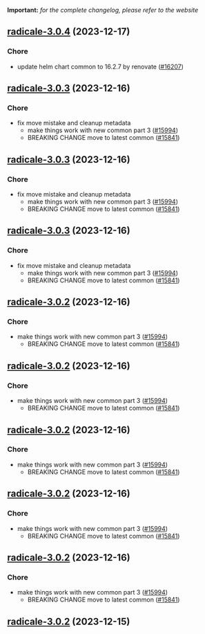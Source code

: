**Important:**
*for the complete changelog, please refer to the website*




## [radicale-3.0.4](https://github.com/truecharts/charts/compare/radicale-3.0.3...radicale-3.0.4) (2023-12-17)

### Chore

- update helm chart common to 16.2.7 by renovate ([#16207](https://github.com/truecharts/charts/issues/16207))
  
  


## [radicale-3.0.3](https://github.com/truecharts/charts/compare/radicale-2.0.14...radicale-3.0.3) (2023-12-16)

### Chore

- fix move mistake and cleanup metadata
  - make things work with new common part 3 ([#15994](https://github.com/truecharts/charts/issues/15994))
  - BREAKING CHANGE move to latest common ([#15841](https://github.com/truecharts/charts/issues/15841))
  
  


## [radicale-3.0.3](https://github.com/truecharts/charts/compare/radicale-2.0.14...radicale-3.0.3) (2023-12-16)

### Chore

- fix move mistake and cleanup metadata
  - make things work with new common part 3 ([#15994](https://github.com/truecharts/charts/issues/15994))
  - BREAKING CHANGE move to latest common ([#15841](https://github.com/truecharts/charts/issues/15841))
  
  


## [radicale-3.0.3](https://github.com/truecharts/charts/compare/radicale-2.0.14...radicale-3.0.3) (2023-12-16)

### Chore

- fix move mistake and cleanup metadata
  - make things work with new common part 3 ([#15994](https://github.com/truecharts/charts/issues/15994))
  - BREAKING CHANGE move to latest common ([#15841](https://github.com/truecharts/charts/issues/15841))
  
  


## [radicale-3.0.2](https://github.com/truecharts/charts/compare/radicale-2.0.14...radicale-3.0.2) (2023-12-16)

### Chore

- make things work with new common part 3 ([#15994](https://github.com/truecharts/charts/issues/15994))
  - BREAKING CHANGE move to latest common ([#15841](https://github.com/truecharts/charts/issues/15841))
  
  


## [radicale-3.0.2](https://github.com/truecharts/charts/compare/radicale-2.0.14...radicale-3.0.2) (2023-12-16)

### Chore

- make things work with new common part 3 ([#15994](https://github.com/truecharts/charts/issues/15994))
  - BREAKING CHANGE move to latest common ([#15841](https://github.com/truecharts/charts/issues/15841))
  
  


## [radicale-3.0.2](https://github.com/truecharts/charts/compare/radicale-2.0.14...radicale-3.0.2) (2023-12-16)

### Chore

- make things work with new common part 3 ([#15994](https://github.com/truecharts/charts/issues/15994))
  - BREAKING CHANGE move to latest common ([#15841](https://github.com/truecharts/charts/issues/15841))
  
  


## [radicale-3.0.2](https://github.com/truecharts/charts/compare/radicale-2.0.14...radicale-3.0.2) (2023-12-16)

### Chore

- make things work with new common part 3 ([#15994](https://github.com/truecharts/charts/issues/15994))
  - BREAKING CHANGE move to latest common ([#15841](https://github.com/truecharts/charts/issues/15841))
  
  


## [radicale-3.0.2](https://github.com/truecharts/charts/compare/radicale-2.0.14...radicale-3.0.2) (2023-12-16)

### Chore

- make things work with new common part 3 ([#15994](https://github.com/truecharts/charts/issues/15994))
  - BREAKING CHANGE move to latest common ([#15841](https://github.com/truecharts/charts/issues/15841))
  
  


## [radicale-3.0.2](https://github.com/truecharts/charts/compare/radicale-2.0.14...radicale-3.0.2) (2023-12-15)
